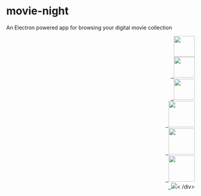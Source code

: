 # movie-night
An Electron powered app for browsing your digital movie collection

<div align="right">
  <a href="https://electron.atom.io/"><img src="https://avatars3.githubusercontent.com/u/13409222?v=3&s=400" height="56px"/></a>
</div>

<div align="right">
  <a href="#">&nbsp&nbsp<img src="https://react-etc.net/files/2016-07/logo-578x270.png" height="56px"/></a>
</div>

<div align="right">
  <a href="#">&nbsp&nbsp<img src="https://raw.githubusercontent.com/reactjs/redux/master/logo/logo.png" height="56px"/></a>
</div>

<div align="right">
  <a href="#">&nbsp&nbsp<img src="https://node-os.com/assets/images/nodejs.png" height="70px"/></a>
</div>

<div align="right">
  <a href="#">&nbsp&nbsp<img src="https://www.w3.org/html/logo/downloads/HTML5_Logo_512.png" height="70px"/></a>
</div>

<div align="right">
  <a href="#">&nbsp&nbsp<img src="https://www.brandsoftheworld.com/sites/default/files/styles/logo-thumbnail/public/042015/css3.png?itok=bzukaL4s" height="70px"/></a>
</div>

<div align="right">
  <a href="#">&nbsp&nbsp<img src="https://cdn.rawgit.com/feross/standard/master/badge.svg"/></a><
/div>



